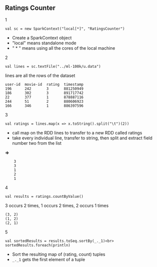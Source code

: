 ## Ratings Counter
1

	val sc = new SparkContext("local[*]", "RatingsCounter")

* Create a SparkContext object
* "local" means standalone mode
* " * " means using all the cores of the local machine

2

	val lines = sc.textFile("../ml-100k/u.data")

lines are all the rows of the dataset

	user-id  movie-id  rating  timestamp
	196      242       3       881250949
	186      302       3       891717742
	22       377       1       878887116
	244      51        2       880606923
	166      346       1       886397596

3

	val ratings = lines.map(x => x.toString().split("\t")(2))

* call map on the RDD lines to transfer to a new RDD called ratings
* take every individual line, transfer to string, then split and extract field number two from the list

**=>**

		3
		3
		1
		2
		1

4

	val results = ratings.countByValue()

  3 occurs 2 times, 1 occurs 2 times, 2 occurs 1 times 


	(3, 2)
	(1, 2)
	(2, 1)

5

	val sortedResults = results.toSeq.sortBy(_._1)<br> 
	sortedResults.foreach(println)

* Sort the resulting map of (rating, count) tuples
* `_._1` gets the first element of a tuple